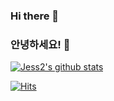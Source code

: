 ### Hi there 👋

### 안녕하세요! 👋

[![Jess2's github stats](https://github-readme-stats.vercel.app/api?username=JESS2&theme=vue&show_icons=true)](https://github.com/JESS2/github-readme-stats)

[![Hits](https://hits.seeyoufarm.com/api/count/incr/badge.svg?url=https%3A%2F%2Fgithub.com%2JESS2&count_bg=%2379C83D&title_bg=%23555555&icon=&icon_color=%23E7E7E7&title=hits&edge_flat=false)](https://hits.seeyoufarm.com)
